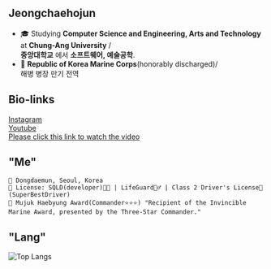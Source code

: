 ## Jeongchaehojun

- 🎓 Studying **Computer Science and Engineering, Arts and Technology** at **Chung-Ang University** /
  <br/>
  **중앙대학교** 에서 **소프트웨어, 예술공학**.
- 🦅 **Republic of Korea Marine Corps**(honorably discharged)/
  <br/>
  해병 병장 만기 전역




## Bio-links
<span>
  <!-- 인스타그램 하이퍼링크 -->
  <a href="https://www.instagram.com/ne_gr_za?utm_source=ig_web_button_share_sheet&igsh=ZDNlZDc0MzIxNw==" target="_blank">
    Instagram
  </a>

  <br />

  <!-- 유튜브 하이퍼링크 -->
  <a href="https://youtube.com/channel/UCRPz9u4tso5RIXnex8Tg4Iw?si=qvQDVoG4CUUEM_8T" target="_blank">
    Youtube
  </a>

  <br />

  <!-- 유튜브 영상 하이퍼링크 -->
  <a href="https://youtu.be/L6sRyMrJoO0?si=-D_wMFLirR0-z0h0" target="_blank">
    Please click this link to watch the video
  </a>
</span>


## "Me"

```
📍 Dongdaemun, Seoul, Korea
💼 License: SQLD(developer)👨‍💻 | LifeGuard🏊‍♂️ | Class 2 Driver's License🚗(SuperBestDriver) 
🦈 Mujuk Haebyung Award(Commander⭐⭐⭐) "Recipient of the Invincible Marine Award, presented by the Three-Star Commander."
```
## "Lang"
<!-- 가장 많이 사용한 언어 -->
![Top Langs](https://github-readme-stats.vercel.app/api/top-langs/?username=Jeongchaehojun&layout=compact&theme=tokyonight)





